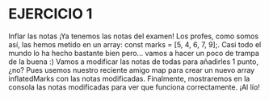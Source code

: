 # EJERCICIO 1
Inflar las notas
¡Ya tenemos las notas del examen! Los profes, como somos así, las hemos metido en un array: const marks = [5, 4, 6, 7, 9];. Casi todo el mundo lo ha hecho bastante bien pero... vamos a hacer un poco de trampa de la buena :) Vamos a modificar las notas de todas para añadirles 1 punto, ¿no? Pues usemos nuestro reciente amigo map para crear un nuevo array inflatedMarks con las notas modificadas. Finalmente, mostraremos en la consola las notas modificadas para ver que funciona correctamente. ¡Al lío!